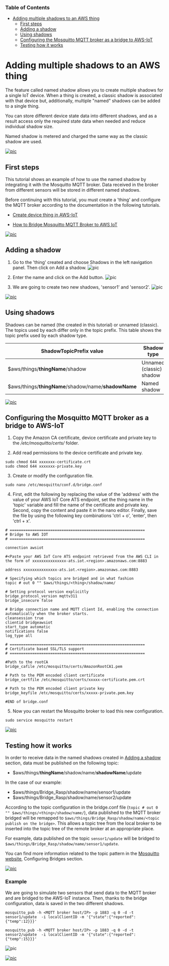 ### Table of Contents

- [Adding multiple shadows to an AWS thing](#adding-multiple-shadows-to-an-aws-thing)
  - [First steps](#first-steps)
  - [Adding a shadow](#adding-a-shadow)
  - [Using shadows](#using-shadows)
  - [Configuring the Mosquitto MQTT broker as a bridge to AWS-IoT](#configuring-the-mosquitto-mqtt-broker-as-a-bridge-to-aws-iot)
  - [Testing how it works](#testing-how-it-works)


# Adding multiple shadows to an AWS thing

The feature called named shadow allows you to create multiple shadows for a single IoT device. When a thing is created, a classic shadow is associated with that device but, additionally, multiple "named" shadows can be added to a single thing.

You can store different device state data into different shadows, and as a result access only the required state data when needed and reduce individual shadow size.

Named shadow is metered and charged the same way as the classic shadow are used.


[![pic](pictures/utils/arrow_up.png)](#table-of-contents)


## First steps

This tutorial shows an example of how to use the named shadow by integrating it with the Mosquitto MQTT broker. Data received in the broker from different sensors will be stored in different named shadows.

Before continuing with this tutorial, you must create a 'thing' and configure the MQTT broker according to the documentation in the following tutorials.

* [Create device thing in AWS-IoT](https://telefonicaid.github.io/iot-activation/#/AWS_create_new_thing?id=create-device-thing-in-aws-iot)

* [How to Bridge Mosquitto MQTT Broker to AWS IoT](https://telefonicaid.github.io/iot-activation/#/BP_Bridge_MosquittoToAWS.md)


[![pic](pictures/utils/arrow_up.png)](#table-of-contents)


## Adding a shadow

1. Go to the 'thing' created and choose Shadows in the left navigation panel. Then click on Add a shadow.
![pic](pictures/AWS/AWS_shadows.png)

2. Enter the name and click on the Add button.
![pic](pictures/AWS/AWS_add_shadow.png)

3. We are going to create two new shadows, 'sensor1' and 'sensor2'.
![pic](pictures/AWS/AWS_two_named_shadows.png)


[![pic](pictures/utils/arrow_up.png)](#table-of-contents)


## Using shadows

Shadows can be named (the created in this tutorial) or unnamed (classic). The topics used by each differ only in the topic prefix. This table shows the topic prefix used by each shadow type.

| ShadowTopicPrefix value | Shadow type
| ---- | --- |
| $aws/things/**thingName**/shadow | Unnamed (classic) shadow
| $aws/things/**thingName**/shadow/name/**shadowName** | Named shadow


[![pic](pictures/utils/arrow_up.png)](#table-of-contents)


## Configuring the Mosquitto MQTT broker as a bridge to AWS-IoT

1. Copy the Amazon CA certificate, device certificate and private key to the */etc/mosquitto/certs/* folder.

2. Add read permissions to the device certificate and private key.
```
sudo chmod 644 xxxxxxx-certificate.crt
sudo chmod 644 xxxxxxx-private.key
```

3. Create or modify the configuration file.
```
sudo nano /etc/mosquitto/conf.d/bridge.conf
```

4. First, edit the following by replacing the value of the 'address' with the value of your AWS IoT Core ATS endpoint, set the thing name in the 'topic' variable and fill the name of the certificate and private key. Second, copy the content and paste it in the nano editor. Finally, save the file by using the following key combinations 'ctrl + o', 'enter', then 'ctrl + x'.
```
# ============================================================
# Bridge to AWS IOT
# ============================================================

connection awsiot

#<Paste your AWS IoT Core ATS endpoint retrieved from the AWS CLI in the form of xxxxxxxxxxxxxxx-ats.iot.<region>.amazonaws.com:8883

address xxxxxxxxxxxxxxx-ats.iot.<region>.amazonaws.com:8883

# Specifying which topics are bridged and in what fashion
topic # out 0 "" $aws/things/<thing>/shadow/name/

# Setting protocol version explicitly
bridge_protocol_version mqttv311
bridge_insecure false

# Bridge connection name and MQTT client Id, enabling the connection automatically when the broker starts.
cleansession true
clientid bridgeawsiot
start_type automatic
notifications false
log_type all

# ============================================================
# Certificate based SSL/TLS support
# ============================================================

#Path to the rootCA
bridge_cafile /etc/mosquitto/certs/AmazonRootCA1.pem

# Path to the PEM encoded client certificate
bridge_certfile /etc/mosquitto/certs/xxxxx-certificate.pem.crt

# Path to the PEM encoded client private key
bridge_keyfile /etc/mosquitto/certs/xxxxx-private.pem.key

#END of bridge.conf

```

5. Now you can restart the Mosquitto broker to load this new configuration.
```
sudo service mosquitto restart
```

[![pic](pictures/utils/arrow_up.png)](#table-of-contents)


## Testing how it works

In order to receive data in the named shadows created in [Adding a shadow](#adding-a-shadow) section, data must be published on the following topic:
* $aws/things/**thingName**/shadow/name/**shadowName**/update

In the case of our example:
* $aws/things/Bridge_Rasp/shadow/name/sensor1/update
* $aws/things/Bridge_Rasp/shadow/name/sensor2/update

According to the topic configuration in the bridge.conf file (`topic # out 0 "" $aws/things/<thing>/shadow/name/`), data published to the MQTT broker bridged will be remapped to `$aws/things/Bridge_Rasp/shadow/name/<topic publish on the bridge>`. This allows a topic tree from the local broker to be inserted into the topic tree of the remote broker at an appropriate place.

For example, data published on the topic `sensor1/update` will be bridged to `$aws/things/Bridge_Rasp/shadow/name/sensor1/update`.

You can find more information related to the topic pattern in the [Mosquitto website](https://mosquitto.org/man/mosquitto-conf-5.html), Configuring Bridges section.

[![pic](pictures/utils/arrow_up.png)](#table-of-contents)


### Example

We are going to simulate two sensors that send data to the MQTT broker and are bridged to the AWS-IoT instance. Then, thanks to the bridge configuration, data is saved in the two different shadows.

```
mosquitto_pub -h <MQTT broker host/IP> -p 1883 -q 0 -d -t sensor1/update  -i localClientID -m '{"state":{"reported":{"temp":12}}}'
```

```
mosquitto_pub -h <MQTT broker host/IP> -p 1883 -q 0 -d -t sensor2/update  -i localClientID -m '{"state":{"reported":{"temp":15}}}'
```
![pic](pictures/AWS/AWS_updating_shadows.png)

[![pic](pictures/utils/arrow_up.png)](#table-of-contents)
